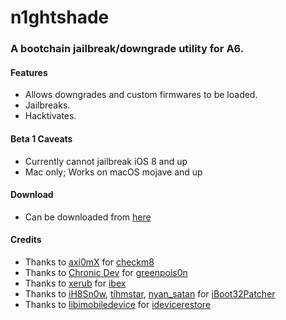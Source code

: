 # n1ghtshade

### A bootchain jailbreak/downgrade utility for A6.

#### Features

* Allows downgrades and custom firmwares to be loaded.
* Jailbreaks.
* Hacktivates.

#### Beta 1 Caveats

* Currently cannot jailbreak iOS 8 and up
* Mac only; Works on macOS mojave and up

#### Download

* Can be downloaded from [here](https://github.com/synackuk/n1ghtshade/releases)

#### Credits

* Thanks to [axi0mX](https://github.com/axi0mX) for [checkm8](https://github.com/axi0mX/ipwndfu)
* Thanks to [Chronic Dev](https://github.com/Chronic-Dev) for [greenpois0n](https://github.com/Chronic-Dev/gprc5)
* Thanks to [xerub](https://github.com/xerub) for [ibex](https://github.com/xerub/ibex)
* Thanks to [iH8Sn0w](https://github.com/ih8sn0w), [tihmstar](https://github.com/tihmstar), [nyan_satan](https://github.com/nyan_satan) for [iBoot32Patcher](https://github.com/NyanSatan/iBoot32Patcher)
* Thanks to [libimobiledevice](https://github.com/libimobiledevice/) for [idevicerestore](https://github.com/libimobiledevice/idevicerestore)